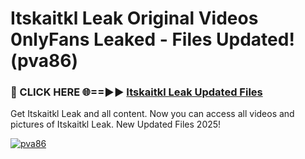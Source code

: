 # Itskaitkl Leak Original Videos 0nlyFans Leaked - Files Updated! (pva86)

<h3>🔴 CLICK HERE 🌐==►► <a href="https://tinyurl.com/x26r9saj" rel="nofollow">Itskaitkl Leak Updated Files</a></h3>

Get Itskaitkl Leak and all content. Now you can access all videos and pictures of Itskaitkl Leak. New Updated Files 2025!

[![pva86](https://i.imgur.com/LkgZPqh.gif)](https://tinyurl.com/x26r9saj)
